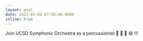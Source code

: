 ```yaml
---
layout: post
date: 2023-01-04 07:59:00-0400
inline: true
---
```


Join UCSD Symphonic Orchestra as a percussionist :drum: :drum: :drum: :smile: !!!

